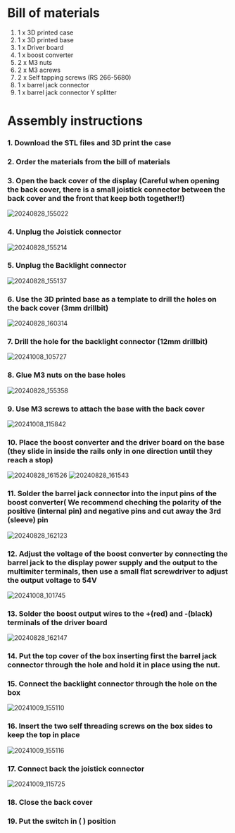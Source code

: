 # Bill of materials

1) 1 x 3D printed case
2) 1 x 3D printed base
3) 1 x Driver board
4) 1 x boost converter
5) 2 x M3 nuts
6) 2 x M3 acrews
7) 2 x Self tapping screws (RS 266-5680)
8) 1 x barrel jack connector 
9) 1 x barrel jack connector Y splitter

# Assembly instructions

### 1. Download the STL files and 3D print the case
### 2. Order the materials from the bill of materials
### 3. Open the back cover of the display (Careful when opening the back cover, there is a small joistick connector between the back cover and the front that keep both together!!)
   ![20240828_155022](https://github.com/user-attachments/assets/7f68791a-8891-43d6-bbe5-052d0a953f54)
### 4. Unplug the Joistick connector
   ![20240828_155214](https://github.com/user-attachments/assets/9470ca62-4d71-4fca-bd14-5dbadfd65c54)
### 5. Unplug the Backlight connector
   ![20240828_155137](https://github.com/user-attachments/assets/f4d7ce52-1a5d-4cd2-b7e7-d03063ff09ba)
### 6. Use the 3D printed base as a template to drill the holes on the back cover (3mm drillbit)
   ![20240828_160314](https://github.com/user-attachments/assets/448debf8-ed90-45f1-9d40-acb8c0d1d724)
### 7. Drill the hole for the backlight connector (12mm drillbit)
   ![20241008_105727](https://github.com/user-attachments/assets/7b4d396e-df74-4d6a-ac9f-ad11097db628)
### 8. Glue M3 nuts on the base holes
   ![20240828_155358](https://github.com/user-attachments/assets/7cf73ba9-4c4e-4d9f-b590-2c61c8a49c98)
### 9. Use M3 screws to attach the base with the back cover
   ![20241008_115842](https://github.com/user-attachments/assets/46b33c13-1d4a-4e96-aec7-40f1f92f8411)
### 10. Place the boost converter and the driver board on the base (they slide in inside the rails only in one direction until they reach a stop)
   ![20240828_161526](https://github.com/user-attachments/assets/26547076-a698-4cc4-a718-8e843e85bcc9)
   ![20240828_161543](https://github.com/user-attachments/assets/145ff293-4b44-497a-84ca-423055fed767)

### 11. Solder the barrel jack connector into the input pins of the boost converter( We recommend cheching the polarity of the positive (internal pin) and negative pins and cut away the 3rd (sleeve) pin 
   ![20240828_162123](https://github.com/user-attachments/assets/2be16825-22c3-4ca3-ac0c-2bf7027098fe)

### 12. Adjust the voltage of the boost converter by connecting the barrel jack to the display power supply and the output to the multimiter terminals, then use a small flat screwdriver to adjust the output voltage to 54V
   ![20241008_101745](https://github.com/user-attachments/assets/5de86ee4-9718-4f58-afde-a6b6984ad0ee)
   
### 13. Solder the boost output wires to the +(red) and -(black) terminals of the driver board
   ![20240828_162147](https://github.com/user-attachments/assets/9601cc66-9b1c-4885-b263-cccf6eb213ed)

### 14. Put the top cover of the box inserting first the barrel jack connector through the hole and hold it in place using the nut.

### 15. Connect the backlight connector through the hole on the box
![20241009_155110](https://github.com/user-attachments/assets/8aa51734-29e3-4d0b-87d8-ebf9143d7e5e)

### 16. Insert the two self threading screws on the box sides to keep the top in place
![20241009_155116](https://github.com/user-attachments/assets/5c13f286-5a9a-4c92-b71a-609a5720b32f)

### 17. Connect back the joistick connector
![20241009_115725](https://github.com/user-attachments/assets/9d6ee81d-19aa-44ce-9064-5a3db4ce0e8d)

### 18. Close the back cover

### 19. Put the switch in (     ) position






